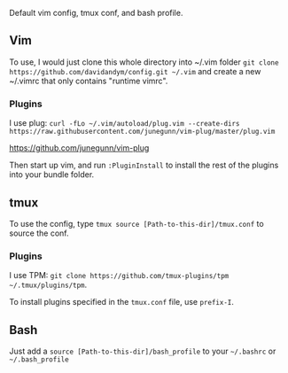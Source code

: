 Default vim config, tmux conf, and bash profile.

## Vim

To use, I would just clone this whole directory into ~/.vim folder `git clone https://github.com/davidandym/config.git ~/.vim`
and create a new ~/.vimrc that only contains "runtime vimrc".

### Plugins
I use plug: `curl -fLo ~/.vim/autoload/plug.vim --create-dirs https://raw.githubusercontent.com/junegunn/vim-plug/master/plug.vim`

https://github.com/junegunn/vim-plug

Then start up vim, and run `:PluginInstall` to install the rest of the plugins into your bundle folder.

## tmux

To use the config, type `tmux source [Path-to-this-dir]/tmux.conf` to source the conf.

### Plugins

I use TPM: `git clone https://github.com/tmux-plugins/tpm ~/.tmux/plugins/tpm`.

To install plugins specified in the `tmux.conf` file, use `prefix-I`.

## Bash

Just add a `source [Path-to-this-dir]/bash_profile` to your `~/.bashrc` or `~/.bash_profile`
